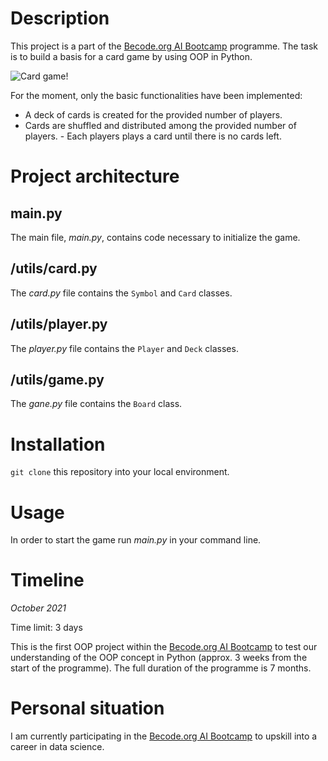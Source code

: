 # Description
This project is a part of the [Becode.org AI Bootcamp](https://becode.org/learn/ai-bootcamp/) programme. The task is to build a basis for a card game by using OOP in Python. 

![Card game!](https://media.giphy.com/media/3o7TKP35NXE4rWwXjW/giphy.gif)

For the moment, only the basic functionalities have been implemented:
- A deck of cards is created for the provided number of players.
- Cards are shuffled and distributed among the provided number of players. - Each players plays a card until there is no cards left.

# Project architecture

## main.py
The main file, *main.py*, contains code necessary to initialize the game.

## /utils/card.py
The *card.py* file contains the `Symbol` and `Card` classes.

## /utils/player.py
The *player.py* file contains the `Player` and `Deck` classes.

## /utils/game.py
The *gane.py* file contains the `Board` class.

# Installation
`git clone` this repository into your local environment. 

# Usage
In order to start the game run *main.py* in your command line.

# Timeline
*October 2021*

Time limit: 3 days

This is the first OOP project within the [Becode.org AI Bootcamp](https://becode.org/learn/ai-bootcamp/) to test our understanding of the OOP concept in Python (approx. 3 weeks from the start of the programme). The full duration of the programme is 7 months. 

# Personal situation
I am currently participating in the [Becode.org AI Bootcamp](https://becode.org/learn/ai-bootcamp/) to upskill into a career in data science. 

